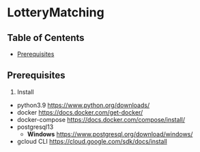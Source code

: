 # LotteryMatching
 
 
## Table of Centents
- [Prerequisites](#prerequisites)

## Prerequisites
1. Install
- python3.9
  https://www.python.org/downloads/
- docker
  https://docs.docker.com/get-docker/
- docker-compose
  https://docs.docker.com/compose/install/
- postgresql13
  - **Windows**
    https://www.postgresql.org/download/windows/
- gcloud CLI
  https://cloud.google.com/sdk/docs/install
